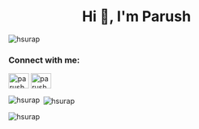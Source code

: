 <!-- comment -->
<h1 align="center">Hi 👋, I'm Parush</h1>

<p align="left"> <img src="https://komarev.com/ghpvc/?username=hsurap&label=Profile%20views&color=0e75b6&style=flat" alt="hsurap" /> </p>


<h3 align="left">Connect with me:</h3>
<p align="left">
<a href="https://www.linkedin.com/in/parush-garg-959a681ba/" target="blank"><img align="center" src="https://raw.githubusercontent.com/rahuldkjain/github-profile-readme-generator/master/src/images/icons/Social/linked-in-alt.svg" alt="parush garg" height="30" width="40" /></a>
<a href="https://instagram.com/parush786" target="blank"><img align="center" src="https://raw.githubusercontent.com/rahuldkjain/github-profile-readme-generator/master/src/images/icons/Social/instagram.svg" alt="parush786" height="30" width="40" /></a>
</p>

<p><img align="left" src="https://github-readme-stats.vercel.app/api/top-langs?username=hsurap&show_icons=true&locale=en&layout=compact" alt="hsurap" /></p>

<p>&nbsp;<img align="center" src="https://github-readme-stats.vercel.app/api?username=hsurap&show_icons=true&locale=en" alt="hsurap" /></p>

<p><img align="center" src="https://github-readme-streak-stats.herokuapp.com/?user=hsurap&" alt="hsurap" /></p>
